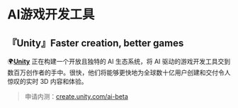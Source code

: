 # AI游戏开发工具

## 『Unity』Faster creation, better games

🌍[**Unity**](https://unity.com/cn) 正在构建一个开放且独特的 AI 生态系统，将 AI 驱动的游戏开发工具交到数百万创作者的手中。很快，他们将能够更快地为全球数十亿用户创建和交付令人惊叹的实时 3D 内容和体验。

> 申请内测：[create.unity.com/ai-beta](https://create.unity.com/ai-beta)

